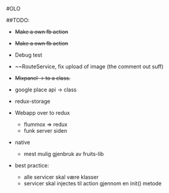 #OLO

##TODO:

* ~~Make a own fb action~~
* ~~Make a own fb action~~
* Debug test
* ~~RouteService, fix upload of image (the comment out suff)
* ~~Mixpanel -> to a class.~~
* google place api -> class
* redux-storage

* Webapp over to redux
    * flummox => redux
    * funk server siden

* native
    * mest mulig gjenbruk av fruits-lib


* best practice:
    * alle servicer skal være klasser
    * servicer skal injectes til action gjennom en init() metode

